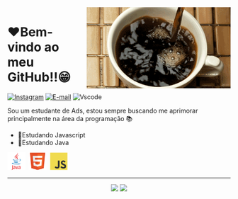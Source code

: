 <img src = "cafe.gif" width = "325px" align = "right">

# ❤Bem-vindo ao meu GitHub!!😁

[![Instagram](https://img.shields.io/badge/-Instagram-%23E4405F?style=for-the-badge&logo=instagram&logoColor=white)](https://www.instagram.com/elias_almenda/)
[![E-mail](https://img.shields.io/badge/-Email-000?style=for-the-badge&logo=microsoft-outlook&logoColor=007BFF)](mailto:eliasalmenda64@gmail.com)
![Vscode](https://img.shields.io/badge/Vscode-007ACC?style=for-the-badge&logo=visual-studio-code&logoColor=white)

Sou um estudante de Ads, estou sempre buscando me aprimorar principalmente na área da programação 📚

- 📙Estudando Javascript  
- 📕Estudando Java 

<div>
 <img src="https://github.com/devicons/devicon/blob/master/icons/java/java-original-wordmark.svg" title="Java" alt="Java" width="40" height="40"/>&nbsp;
  <img src="https://github.com/devicons/devicon/blob/master/icons/html5/html5-original.svg" title="HTML5" alt="HTML" width="40" height="40"/>&nbsp;
  <img src="https://github.com/devicons/devicon/blob/master/icons/javascript/javascript-original.svg" title="JavaScript" alt="JavaScript" width="40" height="40"/>&nbsp;
</div>

---

<div align = "center">
<img height = "200em" src="https://github-readme-stats.vercel.app/api/top-langs/?username=risoflorais&show_icons=true&theme=neon&count_private=true"/>
<img height = "200em" src="https://github-readme-stats.vercel.app/api?username=risoflorais&show_icons=true&show_icons=true&theme=neon&count_private=true" />
</div>
